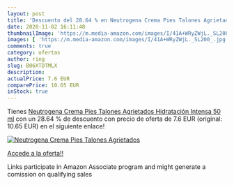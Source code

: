 ```yaml
---
layout: post
title: 'Descuento del 28.64 % en Neutrogena Crema Pies Talones Agrietados'
date: 2020-11-02 16:11:48
thumbnailImage: 'https://m.media-amazon.com/images/I/41A+WRyZWjL._SL200_.jpg'
images: [ 'https://m.media-amazon.com/images/I/41A+WRyZWjL._SL200_.jpg' ]
comments: true
category: ofertas
author: ring
slug: B06XTDTMLX
description:
actualPrice: 7.6 EUR
comparePrice: 10.65 EUR
inStock: true
---
```


Tienes [Neutrogena Crema Pies Talones Agrietados Hidratación Intensa  50 ml](https://www.amazon.es/dp/B06XTDTMLX/?tag=tolees-21) con un 28.64 % de descuento con precio de oferta de 7.6 EUR (original: 10.65 EUR) en el siguiente enlace!

[![Neutrogena Crema Pies Talones Agrietados](https://m.media-amazon.com/images/I/41A+WRyZWjL._SL200_.jpg)](https://www.amazon.es/dp/B06XTDTMLX/?tag=tolees-21)

[Accede a la oferta!!](https://www.amazon.es/dp/B06XTDTMLX/?tag=tolees-21)

Links participate in Amazon Associate program and might generate a comission on qualifying sales


